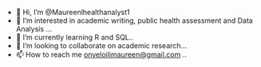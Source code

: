 - 👋 Hi, I’m @Maureenlhealthanalyst1
- 👀 I’m interested in academic writing, public health assessment and Data Analysis ...
- 🌱 I’m currently learning  R and SQL..
- 💞️ I’m looking to collaborate on academic research...
- 📫 How to reach me onyeloilimaureen@gmail.com
..

<!---
Maureenlhealthanalyst1/Maureenlhealthanalyst1 is a ✨ special ✨ repository because its `README.md` (this file) appears on your GitHub profile.
You can click the Preview link to take a look at your changes.
--->
